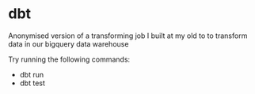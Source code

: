# dbt
Anonymised version of a transforming job I built at my old to to transform data in our bigquery data warehouse

Try running the following commands:
- dbt run
- dbt test
